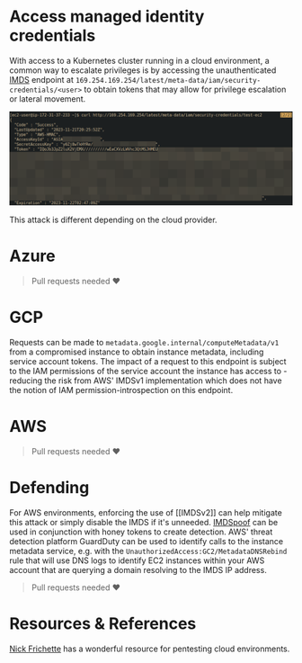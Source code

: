# Access managed identity credentials
With access to a Kubernetes cluster running in  a cloud environment, a common way to escalate privileges is by accessing the unauthenticated [IMDS]() endpoint at `169.254.169.254/latest/meta-data/iam/security-credentials/<user>` to obtain tokens that may allow for privilege escalation or lateral movement. 

![](../images/Pasted%20image%2020240329002531.png)

This attack is different depending on the cloud provider.

# Azure
> Pull requests needed ❤️ 

# GCP
Requests can be made to `metadata.google.internal/computeMetadata/v1` from a compromised instance to obtain instance metadata, including service account tokens.
The impact of a request to this endpoint is subject to the IAM permissions of the service account the instance has access to - reducing the risk from AWS' IMDSv1 implementation which does not have the notion of IAM permission-introspection on this endpoint.


# AWS
> Pull requests needed ❤️ 


# Defending
For AWS environments, enforcing the use of [[IMDSv2]] can help mitigate this attack or simply disable the IMDS if it's unneeded. [IMDSpoof](https://github.com/grahamhelton/IMDSpoof) can be used in conjunction with honey tokens to create detection. 
AWS' threat detection platform GuardDuty can be used to identify calls to the instance metadata service, e.g. with the `UnauthorizedAccess:GC2/MetadataDNSRebind` rule that will use DNS logs to identify EC2 instances within your AWS account that are querying a domain resolving to the IMDS IP address.

> Pull requests needed ❤️ 

# Resources & References
[Nick Frichette](https://hackingthe.cloud/aws/exploitation/ec2-metadata-ssrf/) has a wonderful resource for pentesting cloud environments.